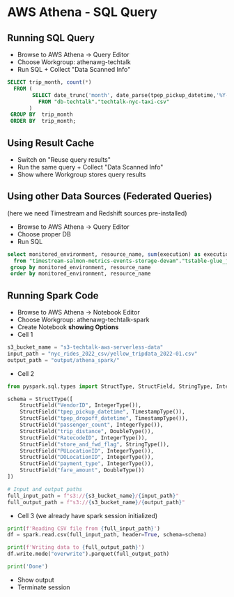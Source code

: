 

# AWS Athena - SQL Query

## Running SQL Query

- Browse to AWS Athena -> Query Editor
- Choose Workgroup: athenawg-techtalk
- Run SQL + Collect "Data Scanned Info"
```sql
SELECT trip_month, count(*) 
  FROM (
        SELECT date_trunc('month', date_parse(tpep_pickup_datetime,'%Y-%m-%d %k:%i:%s')) as trip_month
          FROM "db-techtalk"."techtalk-nyc-taxi-csv" 
       ) 
 GROUP BY  trip_month 
 ORDER BY  trip_month; 
```

## Using Result Cache

- Switch on "Reuse query results"
- Run the same query + Collect "Data Scanned Info"
- Show where Workgroup stores query results

## Using other Data Sources (Federated Queries)

(here we need Timestream and Redshift sources pre-installed)
- Browse to AWS Athena -> Query Editor
- Choose proper DB
- Run SQL 
```sql
select monitored_environment, resource_name, sum(execution) as executions_count, sum(dpu_seconds) as dpu_consumed
  from "timestream-salmon-metrics-events-storage-devam"."tstable-glue_jobs-metrics"
 group by monitored_environment, resource_name
 order by monitored_environment, resource_name 
```


## Running Spark Code

- Browse to AWS Athena -> Notebook Editor
- Choose Workgroup: athenawg-techtalk-spark
- Create Notebook **showing Options**
- Cell 1
```python
s3_bucket_name = "s3-techtalk-aws-serverless-data"
input_path = "nyc_rides_2022_csv/yellow_tripdata_2022-01.csv"
output_path = "output/athena_spark/"
```
- Cell 2
```python
from pyspark.sql.types import StructType, StructField, StringType, IntegerType, DoubleType, TimestampType

schema = StructType([
    StructField("VendorID", IntegerType()),
    StructField("tpep_pickup_datetime", TimestampType()),
    StructField("tpep_dropoff_datetime", TimestampType()),
    StructField("passenger_count", IntegerType()),
    StructField("trip_distance", DoubleType()),
    StructField("RatecodeID", IntegerType()),
    StructField("store_and_fwd_flag", StringType()),
    StructField("PULocationID", IntegerType()),
    StructField("DOLocationID", IntegerType()),
    StructField("payment_type", IntegerType()),
    StructField("fare_amount", DoubleType())
])

# Input and output paths
full_input_path = f"s3://{s3_bucket_name}/{input_path}"
full_output_path = f"s3://{s3_bucket_name}/{output_path}"
```
- Cell 3 (we already have spark session initialized)
```python
print(f'Reading CSV file from {full_input_path}')
df = spark.read.csv(full_input_path, header=True, schema=schema)

print(f'Writing data to {full_output_path}')
df.write.mode("overwrite").parquet(full_output_path)

print('Done')
```
- Show output
- Terminate session